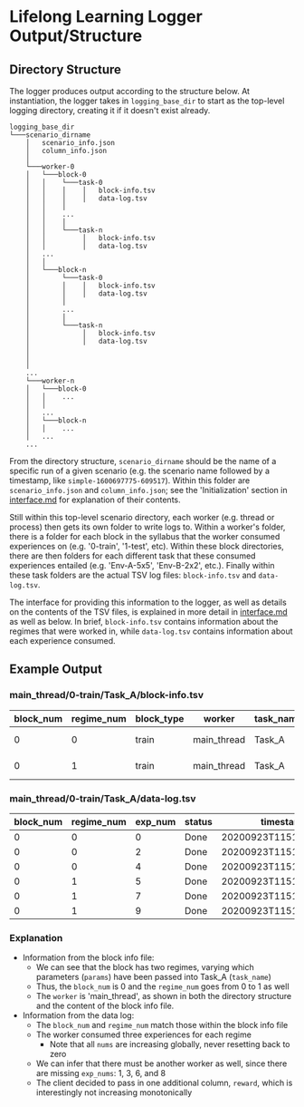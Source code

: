 # Lifelong Learning Logger Output/Structure

## Directory Structure
The logger produces output according to the structure below. At
instantiation, the logger takes in `logging_base_dir` to start as the 
top-level logging directory, creating it if it doesn't exist already.

```
logging_base_dir
└───scenario_dirname
    │   scenario_info.json
    │   column_info.json
    │
    └───worker-0
    │   └───block-0
    │   │    └───task-0
    │   │    │    │   block-info.tsv
    │   │    │    │   data-log.tsv
    │   │    │ 
    │   │    ...
    │   │    │
    │   │    └───task-n
    │   │         │   block-info.tsv
    │   │         │   data-log.tsv
    │   ...
    │   │
    │   └───block-n
    │        └───task-0
    │        │    │   block-info.tsv
    │        │    │   data-log.tsv
    │        │ 
    │        ...
    │        │
    │        └───task-n
    │             │   block-info.tsv
    │             │   data-log.tsv
    │    
    │   
    │   
    ...   
    └───worker-n
    │   └───block-0
    │   │    ...
    │   │
    │   ...
    │   └───block-n
    │   │    ...
    │   ...
    ...
``` 


From the directory structure, `scenario_dirname` should be the name of a 
specific run of a given scenario (e.g. the scenario name followed by a
timestamp, like `simple-1600697775-609517`).
Within this folder are `scenario_info.json` and `column_info.json`; see
the 'Initialization' section in [interface.md](./interface.md) for
explanation of their contents.

Still within this top-level scenario directory, each
worker (e.g. thread or process) then gets its own folder to write logs to.
Within a worker's folder, there is a folder for each block in the syllabus
that the worker consumed experiences on (e.g. '0-train', '1-test', etc). 
Within these block directories, there are then folders for each different task
that these consumed experiences entailed (e.g. 'Env-A-5x5', 'Env-B-2x2', etc.).
Finally within these task folders are the actual TSV log files: 
`block-info.tsv` and `data-log.tsv`. 

The interface for providing this information to the logger, as well as 
details on the contents of the TSV files, is explained in
more detail in [interface.md](./interface.md) as well as below.
In brief, `block-info.tsv` contains information about the regimes that
were worked in, while `data-log.tsv` contains information about each
experience consumed.


## Example Output

### main_thread/0-train/Task_A/block-info.tsv

block_num | regime_num | block_type | worker | task_name | params
--- | --- | --- | --- | --- | ---
0 | 0 | train | main_thread | Task_A | ["-s", 5]
0 | 1 | train | main_thread | Task_A | ["-s", 10]


### main_thread/0-train/Task_A/data-log.tsv
block_num | regime_num | exp_num | status | timestamp | reward
--- | --- | --- | --- | --- | ---
0 | 0 | 0 | Done | 20200923T115137.150115 | 1 
0 | 0 | 2 | Done | 20200923T115137.150228 | 10
0 | 0 | 4 | Done | 20200923T115137.150637 | 12
0 | 1 | 5 | Done | 20200923T115137.151008 | 4 
0 | 1 | 7 | Done | 20200923T115137.151302 | 5 
0 | 1 | 9 | Done | 20200923T115137.151492 | 7

### Explanation

- Information from the block info file:
    - We can see that the block has two regimes, varying which parameters
    (`params`) have been passed into Task_A (`task_name`)
    - Thus, the `block_num` is 0 and the `regime_num` goes from 0 to 1 as
    well
    - The `worker` is 'main_thread', as shown in both the directory structure
    and the content of the block info file.
- Information from the data log:
    - The `block_num` and `regime_num` match those within the block info file
    - The worker consumed three experiences for each regime
        - Note that all `nums` are increasing globally, never resetting
          back to zero
    - We can infer that there must be another worker as well, since 
      there are missing `exp_nums`: 1, 3, 6, and 8
    - The client decided to pass in one additional column, `reward`, which 
      is interestingly not increasing monotonically